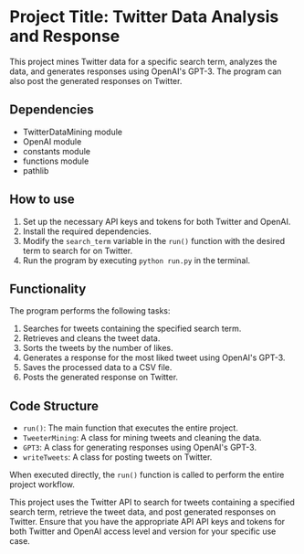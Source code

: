 # Project Title: Twitter Data Analysis and Response  
   
This project mines Twitter data for a specific search term, analyzes the data, and generates responses using OpenAI's GPT-3. The program can also post the generated responses on Twitter.  
   
## Dependencies  
   
- TwitterDataMining module  
- OpenAI module  
- constants module  
- functions module  
- pathlib  
   
## How to use  
   
1. Set up the necessary API keys and tokens for both Twitter and OpenAI.  
2. Install the required dependencies.  
3. Modify the `search_term` variable in the `run()` function with the desired term to search for on Twitter.  
4. Run the program by executing `python run.py` in the terminal.  
   
## Functionality  
   
The program performs the following tasks:  
   
1. Searches for tweets containing the specified search term.  
2. Retrieves and cleans the tweet data.  
3. Sorts the tweets by the number of likes.  
4. Generates a response for the most liked tweet using OpenAI's GPT-3.  
5. Saves the processed data to a CSV file.  
6. Posts the generated response on Twitter.  
   
## Code Structure  
   
- `run()`: The main function that executes the entire project.  
- `TweeterMining`: A class for mining tweets and cleaning the data.  
- `GPT3`: A class for generating responses using OpenAI's GPT-3.  
- `writeTweets`: A class for posting tweets on Twitter.  
   
When executed directly, the `run()` function is called to perform the entire project workflow.

This project uses the Twitter API to search for tweets containing a specified search term, retrieve the tweet data, and post generated responses on Twitter. Ensure that you have the appropriate API API keys and tokens for both Twitter and OpenAI access level and version for your specific use case.